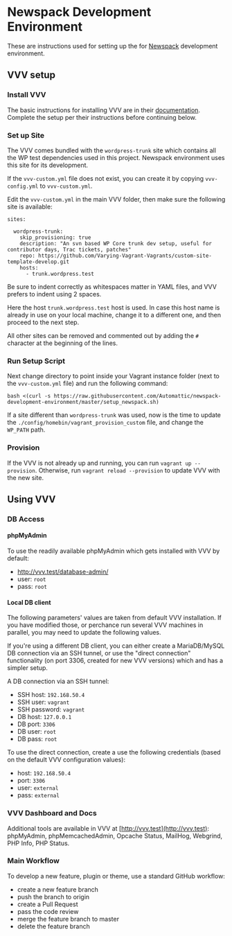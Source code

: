 # Newspack Development Environment

These are instructions used for setting up the for [Newspack](https://newspack.blog/) development environment.

## VVV setup

### Install VVV

The basic instructions for installing VVV are in their [documentation](https://varyingvagrantvagrants.org/docs/en-US/installation/software-requirements/). Complete the setup per their instructions before continuing below.

### Set up Site

The VVV comes bundled with the `wordpress-trunk` site which contains all the WP test dependencies used in this project. Newspack environment uses this site for its development.

If the `vvv-custom.yml` file does not exist, you can create it by copying `vvv-config.yml` to `vvv-custom.yml`.

Edit the `vvv-custom.yml` in the main VVV folder, then make sure the following site is available:
```
sites:

  wordpress-trunk:
    skip_provisioning: true
    description: "An svn based WP Core trunk dev setup, useful for contributor days, Trac tickets, patches"
    repo: https://github.com/Varying-Vagrant-Vagrants/custom-site-template-develop.git
    hosts:
      - trunk.wordpress.test
```

Be sure to indent correctly as whitespaces matter in YAML files, and VVV prefers to indent using 2 spaces.

Here the host `trunk.wordpress.test` host is used. In case this host name is already in use on your local machine, change it to a different one, and then proceed to the next step.

All other sites can be removed and commented out by adding the `#` character at the beginning of the lines.  

### Run Setup Script

Next change directory to point inside your Vagrant instance folder (next to the `vvv-custom.yml` file) and run the following command:
```
bash <(curl -s https://raw.githubusercontent.com/Automattic/newspack-development-environment/master/setup_newspack.sh)
```

If a site different than `wordpress-trunk` was used, now is the time to update the `./config/homebin/vagrant_provision_custom` file, and change the `WP_PATH` path. 

### Provision

If the VVV is not already up and running, you can run `vagrant up --provision`.
Otherwise, run `vagrant reload --provision` to update VVV with the new site.

## Using VVV

### DB Access

#### phpMyAdmin
To use the readily available phpMyAdmin which gets installed with VVV by default:
* http://vvv.test/database-admin/
* user: `root`
* pass: `root`

#### Local DB client

The following parameters' values are taken from default VVV installation. If you have modified those, or perchance run several VVV machines in parallel, you may need to update the following values.

If you're using a different DB client, you can either create a MariaDB/MySQL DB connection via an SSH tunnel, or use the "direct connection" functionality (on port 3306, created for new VVV versions) which and has a simpler setup.

A DB connection via an SSH tunnel:
* SSH host: `192.168.50.4`
* SSH user: `vagrant`
* SSH password: `vagrant` 
* DB host: `127.0.0.1`
* DB port: `3306`
* DB user: `root`
* DB pass: `root`

To use the direct connection, create a use the following credentials (based on the default VVV configuration values):
* host: `192.168.50.4`
* port: `3306`
* user: `external`
* pass: `external`

### VVV Dashboard and Docs

Additional tools are available in VVV at [http://vvv.test](http://vvv.test): phpMyAdmin, phpMemcachedAdmin, Opcache Status, MailHog, Webgrind, PHP Info, PHP Status.

### Main Workflow

To develop a new feature, plugin or theme, use a standard GitHub workflow:
* create a new feature branch
* push the branch to origin
* create a Pull Request
* pass the code review
* merge the feature branch to master
* delete the feature branch
